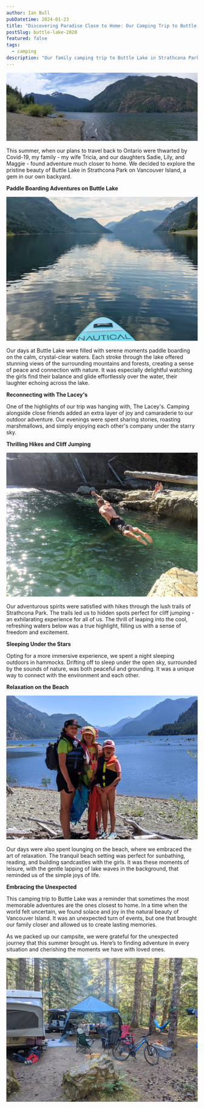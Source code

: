 ```yaml
---
author: Ian Bull
pubDatetime: 2024-01-23
title: "Discovering Paradise Close to Home: Our Camping Trip to Buttle Lake"
postSlug: buttle-lake-2020
featured: false
tags:
  - camping
description: "Our family camping trip to Buttle Lake in Strathcona Park, with paddle boarding, hiking, cliff jumping, and relaxing beach moments, turned our changed plans due to Covid into an unforgettable adventure filled with joy and natural beauty."
---
```


![Buttle Lake](./pano.jpg)

This summer, when our plans to travel back to Ontario were thwarted by Covid-19, my family - my wife Tricia, and our daughters Sadie, Lily, and Maggie - found adventure much closer to home. We decided to explore the pristine beauty of Buttle Lake in Strathcona Park on Vancouver Island, a gem in our own backyard.

**Paddle Boarding Adventures on Buttle Lake**

![Paddle](./paddle.jpeg)

Our days at Buttle Lake were filled with serene moments paddle boarding on the calm, crystal-clear waters. Each stroke through the lake offered stunning views of the surrounding mountains and forests, creating a sense of peace and connection with nature. It was especially delightful watching the girls find their balance and glide effortlessly over the water, their laughter echoing across the lake.

**Reconnecting with The Lacey's**

One of the highlights of our trip was hanging with, The Lacey's. Camping alongside close friends added an extra layer of joy and camaraderie to our outdoor adventure. Our evenings were spent sharing stories, roasting marshmallows, and simply enjoying each other's company under the starry sky.

**Thrilling Hikes and Cliff Jumping**

![Superman](./superman.jpeg)

Our adventurous spirits were satisfied with hikes through the lush trails of Strathcona Park. The trails led us to hidden spots perfect for cliff jumping - an exhilarating experience for all of us. The thrill of leaping into the cool, refreshing waters below was a true highlight, filling us with a sense of freedom and excitement.

**Sleeping Under the Stars**

Opting for a more immersive experience, we spent a night sleeping outdoors in hammocks. Drifting off to sleep under the open sky, surrounded by the sounds of nature, was both peaceful and grounding. It was a unique way to connect with the environment and each other.

**Relaxation on the Beach**

![Buttle Lake](./buttle.jpeg)

Our days were also spent lounging on the beach, where we embraced the art of relaxation. The tranquil beach setting was perfect for sunbathing, reading, and building sandcastles with the girls. It was these moments of leisure, with the gentle lapping of lake waves in the background, that reminded us of the simple joys of life.

**Embracing the Unexpected**

This camping trip to Buttle Lake was a reminder that sometimes the most memorable adventures are the ones closest to home. In a time when the world felt uncertain, we found solace and joy in the natural beauty of Vancouver Island. It was an unexpected turn of events, but one that brought our family closer and allowed us to create lasting memories.

As we packed up our campsite, we were grateful for the unexpected journey that this summer brought us. Here’s to finding adventure in every situation and cherishing the moments we have with loved ones.

![Tent Trailer](./tent-trailer.jpeg)

